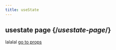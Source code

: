 ```yaml
---
title: useState
---
```


## usestate page {/*usestate-page*/}

lalalal  [go to props](/learn/props)

<Hello />
